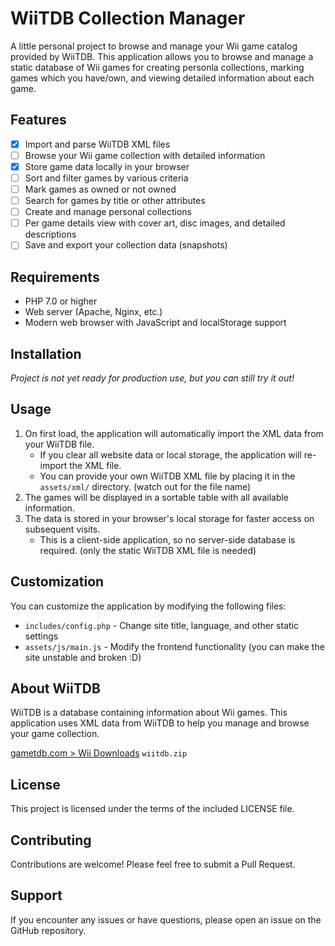 # WiiTDB Collection Manager

A little personal project to browse and manage your Wii game catalog provided by WiiTDB. This application allows you to browse and manage a static database of Wii games for creating personla collections, marking games which you have/own, and viewing detailed information about each game.

## Features

- [x] Import and parse WiiTDB XML files
- [ ] Browse your Wii game collection with detailed information
- [x] Store game data locally in your browser
- [ ] Sort and filter games by various criteria
- [ ] Mark games as owned or not owned
- [ ] Search for games by title or other attributes
- [ ] Create and manage personal collections
- [ ] Per game details view with cover art, disc images, and detailed descriptions
- [ ] Save and export your collection data (snapshots)

## Requirements

- PHP 7.0 or higher
- Web server (Apache, Nginx, etc.)
- Modern web browser with JavaScript and localStorage support

## Installation

*Project is not yet ready for production use, but you can still try it out!*

## Usage

1. On first load, the application will automatically import the XML data from your WiiTDB file.
   - If you clear all website data or local storage, the application will re-import the XML file.
   - You can provide your own WiiTDB XML file by placing it in the `assets/xml/` directory. (watch out for the file name)
2. The games will be displayed in a sortable table with all available information.
3. The data is stored in your browser's local storage for faster access on subsequent visits.
   - This is a client-side application, so no server-side database is required. (only the static WiiTDB XML file is needed)

## Customization

You can customize the application by modifying the following files:

- `includes/config.php` - Change site title, language, and other static settings
- `assets/js/main.js` - Modify the frontend functionality (you can make the site unstable and broken :D)

## About WiiTDB

WiiTDB is a database containing information about Wii games. This application uses XML data from WiiTDB to help you manage and browse your game collection.

[gametdb.com > Wii Downloads](https://www.gametdb.com/Wii/Downloads) `wiitdb.zip`

## License

This project is licensed under the terms of the included LICENSE file.

## Contributing

Contributions are welcome! Please feel free to submit a Pull Request.

## Support

If you encounter any issues or have questions, please open an issue on the GitHub repository.
